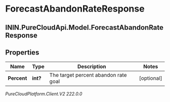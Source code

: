 # ForecastAbandonRateResponse

## ININ.PureCloudApi.Model.ForecastAbandonRateResponse

## Properties

|Name | Type | Description | Notes|
|------------ | ------------- | ------------- | -------------|
| **Percent** | **int?** | The target percent abandon rate goal | [optional] |



_PureCloudPlatform.Client.V2 222.0.0_
